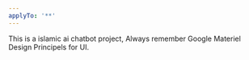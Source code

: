 ```yaml
---
applyTo: '**'
---
```

This is a islamic ai chatbot project, Always remember Google Materiel Design Principels for UI.
